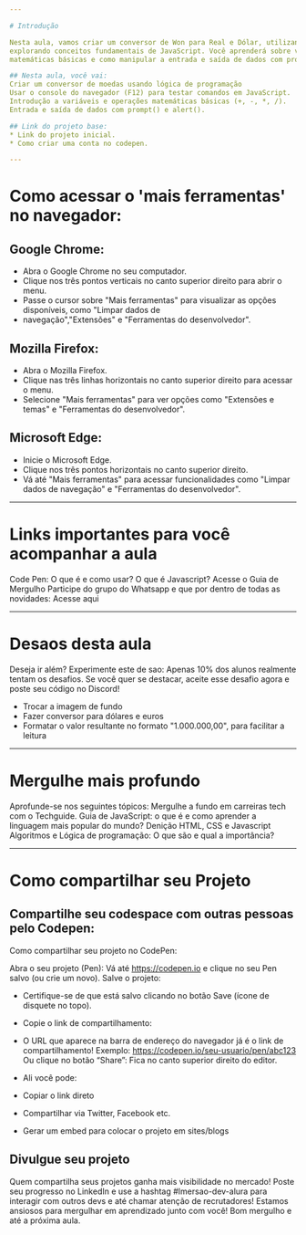 ```yaml
---

# Introdução 

Nesta aula, vamos criar um conversor de Won para Real e Dólar, utilizando lógica de programação e
explorando conceitos fundamentais de JavaScript. Você aprenderá sobre variáveis, operações
matemáticas básicas e como manipular a entrada e saída de dados com prompt() e alert().

## Nesta aula, você vai:
Criar um conversor de moedas usando lógica de programação
Usar o console do navegador (F12) para testar comandos em JavaScript.
Introdução a variáveis e operações matemáticas básicas (+, -, *, /).
Entrada e saída de dados com prompt() e alert(). 

## Link do projeto base:
* Link do projeto inicial.
* Como criar uma conta no codepen.

---
```


# Como acessar o 'mais ferramentas' no navegador:

## Google Chrome:
* Abra o Google Chrome no seu computador.
* Clique nos três pontos verticais no canto superior direito para abrir o menu.
* Passe o cursor sobre "Mais ferramentas" para visualizar as opções disponíveis, como "Limpar dados de
* navegação","Extensões" e "Ferramentas do desenvolvedor". 

## Mozilla Firefox:
* Abra o Mozilla Firefox.
* Clique nas três linhas horizontais no canto superior direito para acessar o menu.
* Selecione "Mais ferramentas" para ver opções como "Extensões e temas" e "Ferramentas do desenvolvedor". 

## Microsoft Edge:
* Inicie o Microsoft Edge.
* Clique nos três pontos horizontais no canto superior direito.
* Vá até "Mais ferramentas" para acessar funcionalidades como "Limpar dados de navegação" e "Ferramentas do desenvolvedor". 

---

# Links importantes para você acompanhar a aula
Code Pen: O que é e como usar?
O que é Javascript?
Acesse o Guia de Mergulho
Participe do grupo do Whatsapp e  que por dentro de todas as novidades: Acesse aqui

---

# Desa os desta aula

Deseja ir além? Experimente este de sa o:
Apenas 10% dos alunos realmente tentam os desafios. Se você quer se destacar, aceite esse desafio
agora e poste seu código no Discord!
* Trocar a imagem de fundo
* Fazer conversor para dólares e euros
* Formatar o valor resultante no formato "1.000.000,00", para facilitar a leitura

---

# Mergulhe mais profundo

Aprofunde-se nos seguintes tópicos:
Mergulhe a fundo em carreiras tech com o Techguide.
Guia de JavaScript: o que é e como aprender a linguagem mais popular do mundo?
De nição HTML, CSS e Javascript
Algoritmos e Lógica de programação: O que são e qual a importância?

---

# Como compartilhar seu Projeto

## Compartilhe seu codespace com outras pessoas pelo Codepen:

 Como compartilhar seu projeto no CodePen:

Abra o seu projeto (Pen):
Vá até https://codepen.io e clique no seu Pen salvo (ou crie um novo).
Salve o projeto:
* Certifique-se de que está salvo clicando no botão Save (ícone de disquete no topo).
* Copie o link de compartilhamento:
* O URL que aparece na barra de endereço do navegador já é o link de compartilhamento! Exemplo: https://codepen.io/seu-usuario/pen/abc123 Ou clique no botão “Share”: Fica no canto superior direito do editor. 

* Ali você pode:

* Copiar o link direto
* Compartilhar via Twitter, Facebook etc.
* Gerar um embed para colocar o projeto em sites/blogs

## Divulgue seu projeto

Quem compartilha seus projetos ganha mais visibilidade no mercado! Poste seu progresso no LinkedIn e
use a hashtag #Imersao-dev-alura para interagir com outros devs e até chamar atenção de
recrutadores!
Estamos ansiosos para mergulhar em aprendizado junto com você! Bom mergulho e até a próxima aula.





